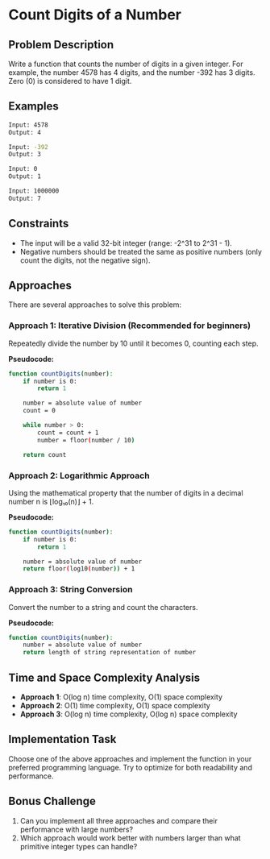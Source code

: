 # Count Digits of a Number

## Problem Description

Write a function that counts the number of digits in a given integer. For example, the number 4578 has 4 digits, and the number -392 has 3 digits. Zero (0) is considered to have 1 digit.

## Examples

```bash
Input: 4578
Output: 4

Input: -392
Output: 3

Input: 0
Output: 1

Input: 1000000
Output: 7

```

## Constraints

- The input will be a valid 32-bit integer (range: -2^31 to 2^31 - 1).
- Negative numbers should be treated the same as positive numbers (only count the digits, not the negative sign).

## Approaches

There are several approaches to solve this problem:

### Approach 1: Iterative Division (Recommended for beginners)

Repeatedly divide the number by 10 until it becomes 0, counting each step.

**Pseudocode:**

```bash
function countDigits(number):
    if number is 0:
        return 1

    number = absolute value of number
    count = 0

    while number > 0:
        count = count + 1
        number = floor(number / 10)

    return count

```

### Approach 2: Logarithmic Approach

Using the mathematical property that the number of digits in a decimal number n is ⌊log₁₀(n)⌋ + 1.

**Pseudocode:**

```bash
function countDigits(number):
    if number is 0:
        return 1

    number = absolute value of number
    return floor(log10(number)) + 1

```

### Approach 3: String Conversion

Convert the number to a string and count the characters.

**Pseudocode:**

```bash
function countDigits(number):
    number = absolute value of number
    return length of string representation of number

```

## Time and Space Complexity Analysis

- **Approach 1**: O(log n) time complexity, O(1) space complexity
- **Approach 2**: O(1) time complexity, O(1) space complexity
- **Approach 3**: O(log n) time complexity, O(log n) space complexity

## Implementation Task

Choose one of the above approaches and implement the function in your preferred programming language. Try to optimize for both readability and performance.

## Bonus Challenge

1. Can you implement all three approaches and compare their performance with large numbers?
2. Which approach would work better with numbers larger than what primitive integer types can handle?
